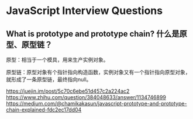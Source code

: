 # JavaScript Interview Questions

## What is prototype and prototype chain? 什么是原型、原型链？

原型：相当于一个模具，用来生产实例对象。

原型链：原型对象有个指针指向构造函数，实例对象又有一个指针指向原型对象，就形成了一条原型链，最终指向null。

<https://juejin.im/post/5c70c6ebe51d457c2a224ac2>
<https://www.zhihu.com/question/384048633/answer/1134746899>
<https://medium.com/@chamikakasun/javascript-prototype-and-prototype-chain-explained-fdc2ec17dd04>
